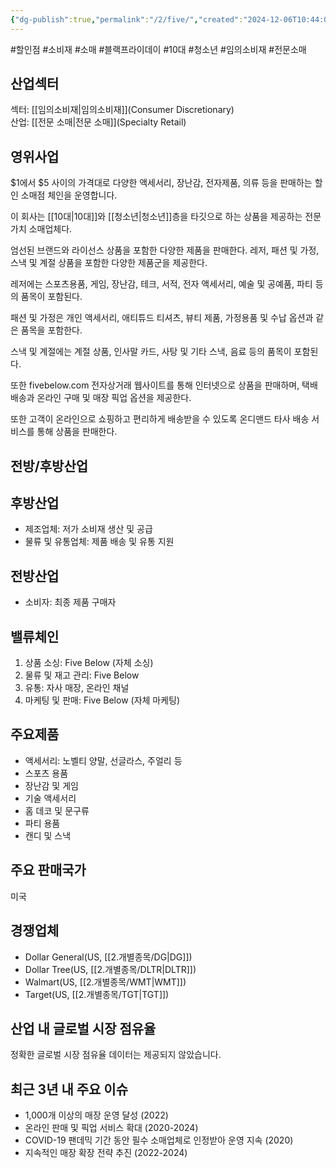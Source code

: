 ```yaml
---
{"dg-publish":true,"permalink":"/2/five/","created":"2024-12-06T10:44:09.347+09:00","updated":"2025-06-03T20:05:59.084+09:00"}
---
```


#할인점 #소비재 #소매 #블랙프라이데이 #10대 #청소년 #임의소비재 #전문소매


## 산업섹터

섹터: [[임의소비재\|임의소비재]](Consumer Discretionary)  
산업: [[전문 소매\|전문 소매]](Specialty Retail)

## 영위사업

$1에서 $5 사이의 가격대로 다양한 액세서리, 장난감, 전자제품, 의류 등을 판매하는 할인 소매점 체인을 운영합니다.

이 회사는 [[10대\|10대]]와 [[청소년\|청소년]]층을 타깃으로 하는 상품을 제공하는 전문 가치 소매업체다.  

엄선된 브랜드와 라이선스 상품을 포함한 다양한 제품을 판매한다. 레저, 패션 및 가정, 스낵 및 계절 상품을 포함한 다양한 제품군을 제공한다.  
  
레저에는 스포츠용품, 게임, 장난감, 테크, 서적, 전자 액세서리, 예술 및 공예품, 파티 등의 품목이 포함된다.  

패션 및 가정은 개인 액세서리, 애티튜드 티셔츠, 뷰티 제품, 가정용품 및 수납 옵션과 같은 품목을 포함한다.  
  
스낵 및 계절에는 계절 상품, 인사말 카드, 사탕 및 기타 스낵, 음료 등의 품목이 포함된다.  

또한 fivebelow.com 전자상거래 웹사이트를 통해 인터넷으로 상품을 판매하며, 택배 배송과 온라인 구매 및 매장 픽업 옵션을 제공한다.  
  
또한 고객이 온라인으로 쇼핑하고 편리하게 배송받을 수 있도록 온디맨드 타사 배송 서비스를 통해 상품을 판매한다.

## 전방/후방산업

## 후방산업

- 제조업체: 저가 소비재 생산 및 공급
- 물류 및 유통업체: 제품 배송 및 유통 지원

## 전방산업

- 소비자: 최종 제품 구매자

## 밸류체인

1. 상품 소싱: Five Below (자체 소싱)
2. 물류 및 재고 관리: Five Below
3. 유통: 자사 매장, 온라인 채널
4. 마케팅 및 판매: Five Below (자체 마케팅)

## 주요제품

- 액세서리: 노벨티 양말, 선글라스, 주얼리 등
- 스포츠 용품
- 장난감 및 게임
- 기술 액세서리
- 홈 데코 및 문구류
- 파티 용품
- 캔디 및 스낵

## 주요 판매국가

미국

## 경쟁업체

- Dollar General(US, [[2.개별종목/DG\|DG]])
- Dollar Tree(US, [[2.개별종목/DLTR\|DLTR]])
- Walmart(US, [[2.개별종목/WMT\|WMT]])
- Target(US, [[2.개별종목/TGT\|TGT]])

## 산업 내 글로벌 시장 점유율

정확한 글로벌 시장 점유율 데이터는 제공되지 않았습니다.

## 최근 3년 내 주요 이슈

- 1,000개 이상의 매장 운영 달성 (2022)
- 온라인 판매 및 픽업 서비스 확대 (2020-2024)
- COVID-19 팬데믹 기간 동안 필수 소매업체로 인정받아 운영 지속 (2020)
- 지속적인 매장 확장 전략 추진 (2022-2024)
